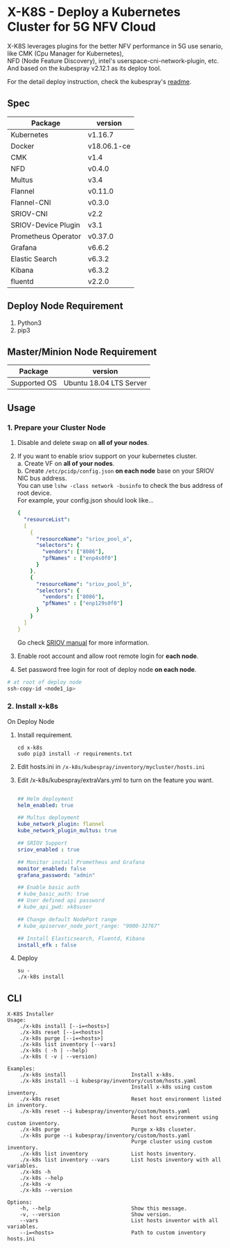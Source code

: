 # X-K8S - Deploy a Kubernetes Cluster for 5G NFV Cloud

X-K8S leverages plugins for the better NFV performance in 5G use senario, like CMK (Cpu Manager for Kubernetes),  
NFD (Node Feature Discovery), intel's userspace-cni-network-plugin, etc.  
And based on the kubespray v2.12.1 as its deploy tool.  

For the detail deploy instruction, check the kubespray's [readme](https://github.com/mJace/x-k8s/blob/develop/kubespray/README.md).  

## Spec

|    Package    |    version    |
|---------------|---------------|
|Kubernetes     |v1.16.7        |
|Docker         |v18.06.1-ce    |
|CMK            |v1.4           |
|NFD            |v0.4.0         |
|Multus         |v3.4           |
|Flannel        |v0.11.0        |
|Flannel-CNI    |v0.3.0         |
|SRIOV-CNI      |v2.2           |
|SRIOV-Device Plugin |v3.1      |
|Prometheus Operator     |v0.37.0        |
|Grafana        |v6.6.2         |
|Elastic Search |v6.3.2         |
|Kibana         |v6.3.2         |
|fluentd        |v2.2.0         |

## Deploy Node Requirement

1. Python3  
2. pip3  

## Master/Minion Node Requirement

|  Package   |    version          |
|------------|---------------------|
|  Supported OS | Ubuntu 18.04 LTS Server |

## Usage  

### 1. Prepare your Cluster Node  

1. Disable and delete swap on **all of your nodes**.  

2. If you want to enable sriov support on your kubernetes cluster.  
    a. Create VF on **all of your nodes**.  
    b. Create `/etc/pcidp/config.json` **on each node** base on your SRIOV NIC bus address.  
    You can use `lshw -class network -businfo` to check the bus address of root device.  
    For example, your config.json should look like...  

    ```yaml
    {
      "resourceList":
      [
        {
          "resourceName": "sriov_pool_a",
          "selectors": {
            "vendors": ["8086"],
            "pfNames" : ["enp4s0f0"]
          }
        },
        {
          "resourceName": "sriov_pool_b",
          "selectors": {
            "vendors": ["8086"],
            "pfNames" : ["enp129s0f0"]
          }
        }
      ]
    }
    ```

    Go check [SRIOV manual](https://github.com/ITRI-ICL-Peregrine/x-k8s/blob/master/docs/sriov.md) for more information.  

3. Enable root account and allow root remote login for **each node**.  

4. Set password free login for root of deploy node **on each node**.  

```bash
# at root of deploy node
ssh-copy-id <node1_ip>
```

### 2. Install x-k8s  

  On Deploy Node

1. Install requirement.  

    ```=bash
    cd x-k8s
    sudo pip3 install -r requirements.txt
    ```  

2. Edit hosts.ini in `/x-k8s/kubespray/inventory/mycluster/hosts.ini`  

3. Edit /x-k8s/kubespray/extraVars.yml to turn on the feature you want.

    ```yaml

    ## Helm deployment
    helm_enabled: true

    ## Multus deployment
    kube_network_plugin: flannel
    kube_network_plugin_multus: true

    ## SRIOV Support
    sriov_enabled : true

    ## Monitor install Prometheus and Grafana
    monitor_enabled: false
    grafana_password: "admin"

    ## Enable basic auth
    # kube_basic_auth: true
    ## User defined api password
    # kube_api_pwd: xk8suser

    ## Change default NodePort range
    # kube_apiserver_node_port_range: "9000-32767"

    ## Install Elasticsearch, Fluentd, Kibana
    install_efk : false
    ```

4. Deploy  

   ```=bash
   su -
   ./x-k8s install
   ```

## CLI  

```=python
X-K8S Installer
Usage:  
    ./x-k8s install [--i=<hosts>]
    ./x-k8s reset [--i=<hosts>]
    ./x-k8s purge [--i=<hosts>]
    ./x-k8s list inventory [--vars]
    ./x-k8s ( -h | --help)
    ./x-k8s ( -v | --version)

Examples:
    ./x-k8s install                     Install x-k8s.
    ./x-k8s install --i kubespray/inventory/custom/hosts.yaml
                                        Install x-k8s using custom inventory.
    ./x-k8s reset                       Reset host environment listed in inventory.
    ./x-k8s reset --i kubespray/inventory/custom/hosts.yaml
                                        Reset host environment using custom inventory.
    ./x-k8s purge                       Purge x-k8s cluseter.
    ./x-k8s purge --i kubespray/inventory/custom/hosts.yaml
                                        Purge cluster using custom inventory.
    ./x-k8s list inventory              List hosts inventory.
    ./x-k8s list inventory --vars       List hosts inventory with all variables.
    ./x-k8s -h  
    ./x-k8s --help
    ./x-k8s -v
    ./x-k8s --version

Options:
    -h, --help                          Show this message.
    -v, --version                       Show version.
    --vars                              List hosts inventor with all variables.
    --i=<hosts>                         Path to custom inventory hosts.ini
```
